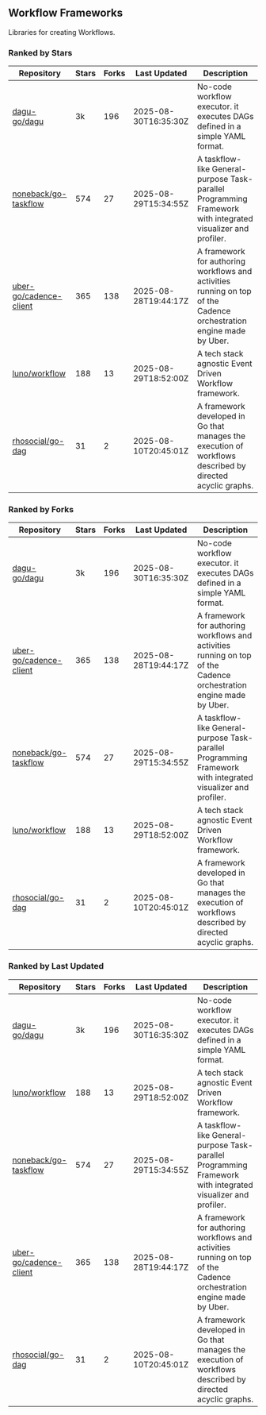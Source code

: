 ## Workflow Frameworks

Libraries for creating Workflows.

### Ranked by Stars

| Repository | Stars | Forks | Last Updated | Description | 
|------------|-------|-------|--------------|-------------|
| [dagu-go/dagu](https://github.com/dagu-go/dagu) | 3k | 196 | 2025-08-30T16:35:30Z |  No-code workflow executor. it executes DAGs defined in a simple YAML format. |
| [noneback/go-taskflow](https://github.com/noneback/go-taskflow) | 574 | 27 | 2025-08-29T15:34:55Z |  A taskflow-like General-purpose Task-parallel Programming Framework with integrated visualizer and profiler. |
| [uber-go/cadence-client](https://github.com/uber-go/cadence-client) | 365 | 138 | 2025-08-28T19:44:17Z |  A framework for authoring workflows and activities running on top of the Cadence orchestration engine made by Uber. |
| [luno/workflow](https://github.com/luno/workflow) | 188 | 13 | 2025-08-29T18:52:00Z |  A tech stack agnostic Event Driven Workflow framework. |
| [rhosocial/go-dag](https://github.com/rhosocial/go-dag) | 31 | 2 | 2025-08-10T20:45:01Z |  A framework developed in Go that manages the execution of workflows described by directed acyclic graphs. |

### Ranked by Forks

| Repository | Stars | Forks | Last Updated | Description | 
|------------|-------|-------|--------------|-------------|
| [dagu-go/dagu](https://github.com/dagu-go/dagu) | 3k | 196 | 2025-08-30T16:35:30Z |  No-code workflow executor. it executes DAGs defined in a simple YAML format. |
| [uber-go/cadence-client](https://github.com/uber-go/cadence-client) | 365 | 138 | 2025-08-28T19:44:17Z |  A framework for authoring workflows and activities running on top of the Cadence orchestration engine made by Uber. |
| [noneback/go-taskflow](https://github.com/noneback/go-taskflow) | 574 | 27 | 2025-08-29T15:34:55Z |  A taskflow-like General-purpose Task-parallel Programming Framework with integrated visualizer and profiler. |
| [luno/workflow](https://github.com/luno/workflow) | 188 | 13 | 2025-08-29T18:52:00Z |  A tech stack agnostic Event Driven Workflow framework. |
| [rhosocial/go-dag](https://github.com/rhosocial/go-dag) | 31 | 2 | 2025-08-10T20:45:01Z |  A framework developed in Go that manages the execution of workflows described by directed acyclic graphs. |

### Ranked by Last Updated

| Repository | Stars | Forks | Last Updated | Description | 
|------------|-------|-------|--------------|-------------|
| [dagu-go/dagu](https://github.com/dagu-go/dagu) | 3k | 196 | 2025-08-30T16:35:30Z |  No-code workflow executor. it executes DAGs defined in a simple YAML format. |
| [luno/workflow](https://github.com/luno/workflow) | 188 | 13 | 2025-08-29T18:52:00Z |  A tech stack agnostic Event Driven Workflow framework. |
| [noneback/go-taskflow](https://github.com/noneback/go-taskflow) | 574 | 27 | 2025-08-29T15:34:55Z |  A taskflow-like General-purpose Task-parallel Programming Framework with integrated visualizer and profiler. |
| [uber-go/cadence-client](https://github.com/uber-go/cadence-client) | 365 | 138 | 2025-08-28T19:44:17Z |  A framework for authoring workflows and activities running on top of the Cadence orchestration engine made by Uber. |
| [rhosocial/go-dag](https://github.com/rhosocial/go-dag) | 31 | 2 | 2025-08-10T20:45:01Z |  A framework developed in Go that manages the execution of workflows described by directed acyclic graphs. |


